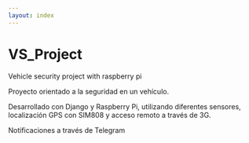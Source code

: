```yaml
---
layout: index
---
```


# VS_Project
Vehicle security project with raspberry pi

Proyecto orientado a la seguridad en un vehículo.

Desarrollado con Django y Raspberry Pi, utilizando diferentes sensores,
localización GPS con SIM808 y acceso remoto a través de 3G.

Notificaciones a través de Telegram
